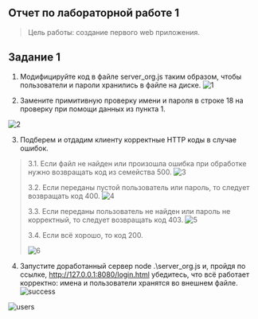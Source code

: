## Отчет по лабораторной работе 1
> Цель работы: создание первого web приложения.
## Задание 1
1. Модифицируйте код в файле server_org.js таким образом, чтобы пользователи и пароли хранились в файле на диске.
![1](https://user-images.githubusercontent.com/91732628/149669520-856c1b52-dd99-452d-b37b-a9f0692fb559.png)

2. Замените примитивную проверку имени и пароля в строке 18 на проверку при помощи данных из пункта 1.

![2](https://user-images.githubusercontent.com/91732628/149669554-e3d62d73-d324-42be-a122-c34b75fed46d.png)

3. Подберем и отдадим клиенту корректные HTTP коды в случае ошибок.

> 3.1. Если файл не найден или произошла ошибка при обработке нужно возвращать код из семейства 500.
> ![3](https://user-images.githubusercontent.com/91732628/149669817-136a1075-9465-42df-97fc-5da6e4260216.png)
> 
> 3.2. Если переданы пустой пользователь или пароль, то следует возвращать код 400.
> ![4](https://user-images.githubusercontent.com/91732628/149669874-bc5f1314-592b-4676-befc-e1b16c7e9f4e.png)
> 
> 3.3. Если переданы пользователь не найден или пароль не корректный, то следует возвращать код 403.
> ![5](https://user-images.githubusercontent.com/91732628/149669934-fbd7cc1f-5d42-48ad-8152-ea2ed2ae1952.png)
> 
> 3.4. Если всё хорошо, то код 200.
> 
> ![6](https://user-images.githubusercontent.com/91732628/149669939-44b38223-4efb-4e91-b193-fb54dd13c5d3.png)

4. Запустите доработанный сервер node .\server_org.js и, пройдя по ссылке, http://127.0.0.1:8080/login.html убедитесь, что всё работает корректно: имена и пользователи хранятся во внешнем файле.
![success](https://user-images.githubusercontent.com/91732628/149905670-6eedd4d1-9def-4790-a60d-a36e8ea8bf89.jpg)

![users](https://user-images.githubusercontent.com/91732628/149669960-0c607c83-e96d-43c5-bc2b-650249bd9df2.png)
